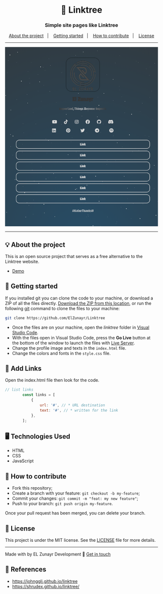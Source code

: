 <h1 align="center">🌲 Linktree</h1>
<h3 align="center">Simple site pages like Linktree</h3>

<p align="center">
  <a href="#-about-the-project">About the project</a>&nbsp;&nbsp;&nbsp;|&nbsp;&nbsp;&nbsp;
  <a href="#-getting-started">Getting started</a>&nbsp;&nbsp;&nbsp;|&nbsp;&nbsp;&nbsp;
  <a href="#-how-to-contribute">How to contribute</a>&nbsp;&nbsp;&nbsp;|&nbsp;&nbsp;&nbsp;
  <a href="#-license">License</a>
</p>

---

<p align="center">
  <img alt="screenshot" src="screenshot.png">
</p>

---
## 💡 About the project
This is an open source project that serves as a free alternative to the Linktree website.
- [Demo](https://elzunayr.github.io/Linktree)

## 🚀 Getting started

If you installed git you can clone the code to your machine, or download a ZIP of all the files directly.
[Download the ZIP from this location](https://github.com/ElZunayr/Linktree/archive/refs/heads/main.zip), or run the following [git](https://git-scm.com/downloads) command to clone the files to your machine:
```bash
git clone https://github.com/ElZunayr/Linktree
```
- Once the files are on your machine, open the _linktree_ folder in [Visual Studio Code](https://code.visualstudio.com/).
- With the files open in Visual Studio Code, press the **Go Live** button at the bottom of the window to launch the files with [Live Server](https://marketplace.visualstudio.com/items?itemName=ritwickdey.LiveServer).
- Change the profile image and texts in the `index.html` file.
- Change the colors and fonts in the `style.css` file.

## 📜 Add Links
Open the index.html file then look for the code.
```javascript
// list links
        const links = [
            {
                url: '#', // * URL destination
                text: '#', // * written for the link
            },
        ];
```
## 🖥️ Technologies Used
+ HTML
+ CSS
+ JavaScript

## 🤔 How to contribute

- Fork this repository;
- Create a branch with your feature: `git checkout -b my-feature`;
- Commit your changes: `git commit -m "feat: my new feature"`;
- Push to your branch: `git push origin my-feature`.

Once your pull request has been merged, you can delete your branch.

## 📝 License

This project is under the MIT license. See the [LICENSE](LICENSE) file for more details.

---

Made with by EL Zunayr Development :wave: [Get in touch](https://elzunayr.github.io/Linktree)

## 🔗 References
- https://johnggli.github.io/linktree
- https://shrudex.github.io/linktree/
